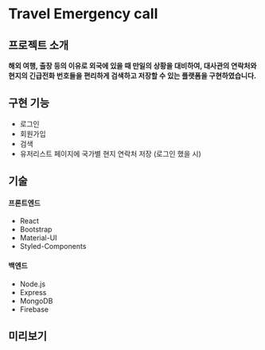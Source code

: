 # Travel Emergency call

## 프로젝트 소개
**해외 여행, 출장 등의 이유로 외국에 있을 때 만일의 상황을 대비하여, 대사관의 연락처와 현지의 긴급전화 번호들을 편리하게 검색하고 저장할 수 있는 플랫폼을 구현하였습니다.**

## 구현 기능
- 로그인  
- 회원가입  
- 검색  
- 유저리스트 페이지에 국가별 현지 연락처 저장 (로그인 했을 시)  

## 기술
#### 프론트엔드
- React  
- Bootstrap  
- Material-UI  
- Styled-Components  

#### 백엔드
- Node.js  
- Express  
- MongoDB  
- Firebase  

## 미리보기

